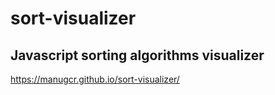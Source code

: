 # sort-visualizer
Javascript sorting algorithms visualizer
---
https://manugcr.github.io/sort-visualizer/
